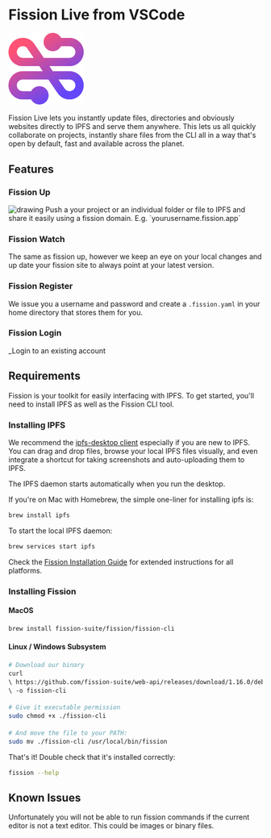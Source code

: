 # Fission Live from VSCode
<img src="assets/logo.png" alt="drawing" width="150"/>

Fission Live lets you instantly update files, directories and obviously websites directly to IPFS and serve them anywhere. This lets us all quickly collaborate on projects, instantly share files from the CLI all in a way that's open by default, fast and available across the planet.

## Features

### Fission Up
<img src="assets/demo.gif" alt="drawing"/>
Push a your project or an individual folder or file to IPFS and share it easily using a fission domain. E.g. `yourusername.fission.app`

### Fission Watch
The same as fission up, however we keep an eye on your local changes and up date your fission site to always point at your latest version.

### Fission Register
We issue you a username and password and create a `.fission.yaml` in your home directory that stores them for you.

### Fission Login
_Login to an existing account

## Requirements

Fission is your toolkit for easily interfacing with IPFS. To get started, you'll need to install IPFS as well as the Fission CLI tool.

### Installing IPFS

We recommend the [ipfs-desktop client](https://github.com/ipfs-shipyard/ipfs-desktop) especially if you are new to IPFS. You can drag and drop files, browse your local IPFS files visually, and even integrate a shortcut for taking screenshots and auto-uploading them to IPFS.

The IPFS daemon starts automatically when you run the desktop.

If you're on Mac with Homebrew, the simple one-liner for installing ipfs is:

```bash
brew install ipfs
```

To start the local IPFS daemon:

```bash
brew services start ipfs
```

Check the [Fission Installation Guide](https://guide.fission.codes/installation) for extended instructions for all platforms.

### Installing Fission

#### MacOS
```bash
brew install fission-suite/fission/fission-cli
```

#### Linux / Windows Subsystem

```bash
# Download our binary
curl
\ https://github.com/fission-suite/web-api/releases/download/1.16.0/deb-cli
\ -o fission-cli

# Give it executable permission
sudo chmod +x ./fission-cli

# And move the file to your PATH:
sudo mv ./fission-cli /usr/local/bin/fission
```

That's it! Double check that it's installed correctly:

```bash
fission --help
```


## Known Issues
Unfortunately you will not be able to run fission commands if the current editor is not a text editor. This could be images or binary files.

